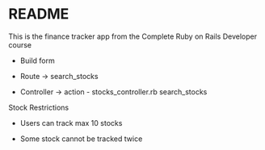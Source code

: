 # README

This is the finance tracker app from the Complete Ruby on Rails Developer course

- Build form

- Route -> search_stocks

- Controller -> action - stocks_controller.rb search_stocks

Stock Restrictions

- Users can track max 10 stocks

- Some stock cannot be tracked twice
